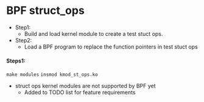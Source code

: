 # BPF struct_ops

* Step1:
    - Build and load kernel module to create a test stuct ops.
* Step2:
    - Load a BPF program to replace the function pointers in
      test stuct ops

#### Steps1:

`make modules`
`insmod kmod_st_ops.ko`

- struct ops kernel modules are not supported by BPF yet
    - Added to TODO list for feature requirements
